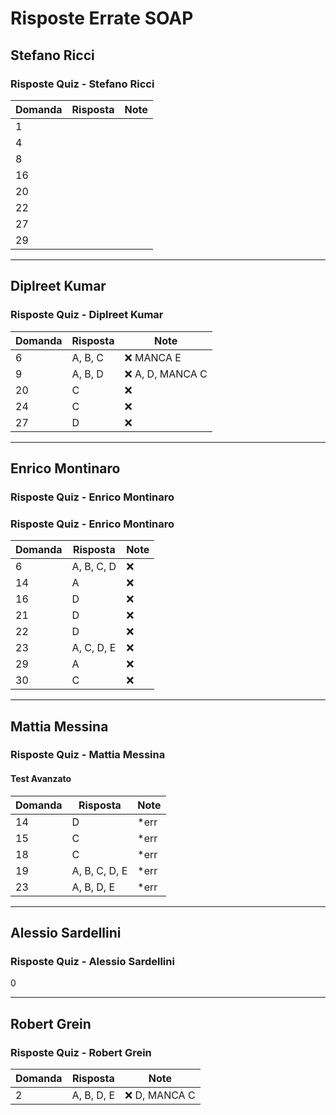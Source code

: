# Risposte Errate SOAP

## Stefano Ricci

### Risposte Quiz - Stefano Ricci

| Domanda | Risposta | Note |
|---|---|---|
| 1 | | |
| 4 | | |
| 8 | | |
| 16 | | |
| 20 | | |
| 22 | | |
| 27 | | |
| 29 | | |

---

## Diplreet Kumar

### Risposte Quiz - Diplreet Kumar

| Domanda | Risposta | Note |
|---|---|---|
| 6 | A, B, C | ❌ MANCA E |
| 9 | A, B, D | ❌ A, D, MANCA C |
| 20 | C | ❌ |
| 24 | C | ❌ |
| 27 | D | ❌ |

---

## Enrico Montinaro

### Risposte Quiz - Enrico Montinaro

### Risposte Quiz - Enrico Montinaro

| Domanda | Risposta | Note |
|---|---|---|
| 6 | A, B, C, D | ❌ |
| 14 | A | ❌ |
| 16 | D | ❌ |
| 21 | D | ❌ |
| 22 | D | ❌ |
| 23 | A, C, D, E | ❌ |
| 29 | A | ❌ |
| 30 | C | ❌ |

---

## Mattia Messina

### Risposte Quiz - Mattia Messina

#### Test Avanzato

| Domanda | Risposta | Note |
|---|---|---|
| 14 | D | *err |
| 15 | C | *err |
| 18 | C | *err |
| 19 | A, B, C, D, E | *err |
| 23 | A, B, D, E | *err |

---

## Alessio Sardellini

### Risposte Quiz - Alessio Sardellini

0

---

## Robert Grein

### Risposte Quiz - Robert Grein

| Domanda | Risposta | Note |
|---|---|---|
| 2 | A, B, D, E | ❌ D, MANCA C |
